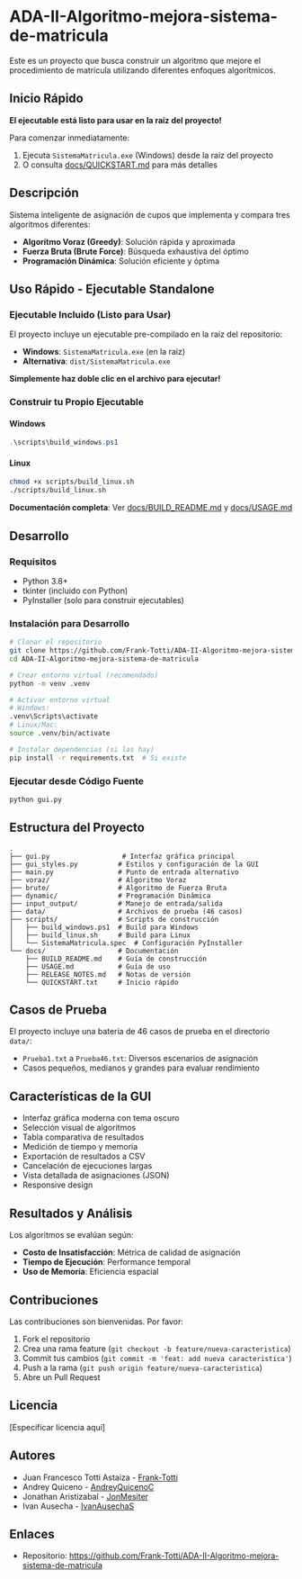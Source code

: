 # ADA-II-Algoritmo-mejora-sistema-de-matricula

Este es un proyecto que busca construir un algoritmo que mejore el procedimiento de matrícula utilizando diferentes enfoques algorítmicos.

## Inicio Rápido

**El ejecutable está listo para usar en la raíz del proyecto!**

Para comenzar inmediatamente:
1. Ejecuta `SistemaMatricula.exe` (Windows) desde la raíz del proyecto
2. O consulta [docs/QUICKSTART.md](docs/QUICKSTART.md) para más detalles

## Descripción

Sistema inteligente de asignación de cupos que implementa y compara tres algoritmos diferentes:

- **Algoritmo Voraz (Greedy)**: Solución rápida y aproximada
- **Fuerza Bruta (Brute Force)**: Búsqueda exhaustiva del óptimo
- **Programación Dinámica**: Solución eficiente y óptima

## Uso Rápido - Ejecutable Standalone

### Ejecutable Incluido (Listo para Usar)

El proyecto incluye un ejecutable pre-compilado en la raíz del repositorio:

- **Windows**: `SistemaMatricula.exe` (en la raíz)
- **Alternativa**: `dist/SistemaMatricula.exe`

**Simplemente haz doble clic en el archivo para ejecutar!**

### Construir tu Propio Ejecutable

#### Windows

```powershell
.\scripts\build_windows.ps1
```

#### Linux

```bash
chmod +x scripts/build_linux.sh
./scripts/build_linux.sh
```

**Documentación completa**: Ver [docs/BUILD_README.md](docs/BUILD_README.md) y [docs/USAGE.md](docs/USAGE.md)

## Desarrollo

### Requisitos

- Python 3.8+
- tkinter (incluido con Python)
- PyInstaller (solo para construir ejecutables)

### Instalación para Desarrollo

```bash
# Clonar el repositorio
git clone https://github.com/Frank-Totti/ADA-II-Algoritmo-mejora-sistema-de-matricula.git
cd ADA-II-Algoritmo-mejora-sistema-de-matricula

# Crear entorno virtual (recomendado)
python -m venv .venv

# Activar entorno virtual
# Windows:
.venv\Scripts\activate
# Linux/Mac:
source .venv/bin/activate

# Instalar dependencias (si las hay)
pip install -r requirements.txt  # Si existe
```

### Ejecutar desde Código Fuente

```bash
python gui.py
```

## Estructura del Proyecto

```
.
├── gui.py                  # Interfaz gráfica principal
├── gui_styles.py          # Estilos y configuración de la GUI
├── main.py                # Punto de entrada alternativo
├── voraz/                 # Algoritmo Voraz
├── brute/                 # Algoritmo de Fuerza Bruta
├── dynamic/               # Programación Dinámica
├── input_output/          # Manejo de entrada/salida
├── data/                  # Archivos de prueba (46 casos)
├── scripts/               # Scripts de construcción
│   ├── build_windows.ps1  # Build para Windows
│   ├── build_linux.sh     # Build para Linux
│   └── SistemaMatricula.spec  # Configuración PyInstaller
└── docs/                  # Documentación
    ├── BUILD_README.md    # Guía de construcción
    ├── USAGE.md           # Guía de uso
    ├── RELEASE_NOTES.md   # Notas de versión
    └── QUICKSTART.txt     # Inicio rápido
```

## Casos de Prueba

El proyecto incluye una batería de 46 casos de prueba en el directorio `data/`:

- `Prueba1.txt` a `Prueba46.txt`: Diversos escenarios de asignación
- Casos pequeños, medianos y grandes para evaluar rendimiento

## Características de la GUI

- Interfaz gráfica moderna con tema oscuro
- Selección visual de algoritmos
- Tabla comparativa de resultados
- Medición de tiempo y memoria
- Exportación de resultados a CSV
- Cancelación de ejecuciones largas
- Vista detallada de asignaciones (JSON)
- Responsive design

## Resultados y Análisis

Los algoritmos se evalúan según:

- **Costo de Insatisfacción**: Métrica de calidad de asignación
- **Tiempo de Ejecución**: Performance temporal
- **Uso de Memoria**: Eficiencia espacial

## Contribuciones

Las contribuciones son bienvenidas. Por favor:

1. Fork el repositorio
2. Crea una rama feature (`git checkout -b feature/nueva-caracteristica`)
3. Commit tus cambios (`git commit -m 'feat: add nueva caracteristica'`)
4. Push a la rama (`git push origin feature/nueva-caracteristica`)
5. Abre un Pull Request

## Licencia

[Especificar licencia aquí]

## Autores

- Juan Francesco Totti Astaiza - [Frank-Totti](https://github.com/Frank-Totti)
- Andrey Quiceno - [AndreyQuicenoC](https://github.com/AndreyQuicenoC)
- Jonathan Aristizabal - [JonMesiter](https://github.com/JonMesiter)
- Ivan Ausecha - [IvanAusechaS](https://github.com/IvanAusechaS)

## Enlaces

- Repositorio: https://github.com/Frank-Totti/ADA-II-Algoritmo-mejora-sistema-de-matricula
